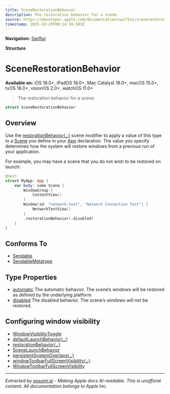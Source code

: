 ```yaml
---
title: SceneRestorationBehavior
description: The restoration behavior for a scene.
source: https://developer.apple.com/documentation/swiftui/scenerestorationbehavior
timestamp: 2025-10-29T00:14:10.503Z
---
```


**Navigation:** [Swiftui](/documentation/swiftui)

**Structure**

# SceneRestorationBehavior

**Available on:** iOS 18.0+, iPadOS 18.0+, Mac Catalyst 18.0+, macOS 15.0+, tvOS 18.0+, visionOS 2.0+, watchOS 11.0+

> The restoration behavior for a scene.

```swift
struct SceneRestorationBehavior
```

## Overview

Use the [restorationBehavior(_:)](/documentation/swiftui/scene/restorationbehavior(_:)) scene modifier to apply a value of this type to a [Scene](/documentation/swiftui/scene) you define in your [App](/documentation/swiftui/app) declaration. The value you specify determines how the system will restore windows from a previous run of your application.

For example, you may have a scene that you do not wish to be restored on launch:

```swift
@main
struct MyApp: App {
    var body: some Scene {
        WindowGroup {
            ContentView()
        }
        Window(id: "network-test", "Network Connection Test") {
            NetworkTestView()
        }
        .restorationBehavior(.disabled)
    }
}
```

## Conforms To

- [Sendable](/documentation/Swift/Sendable)
- [SendableMetatype](/documentation/Swift/SendableMetatype)

## Type Properties

- [automatic](/documentation/swiftui/scenerestorationbehavior/automatic) The automatic behavior. The scene’s windows will be restored as defined by the underlying platform.
- [disabled](/documentation/swiftui/scenerestorationbehavior/disabled) The disabled behavior. The scene’s windows will not be restored.

## Configuring window visibility

- [WindowVisibilityToggle](/documentation/swiftui/windowvisibilitytoggle)
- [defaultLaunchBehavior(_:)](/documentation/swiftui/scene/defaultlaunchbehavior(_:))
- [restorationBehavior(_:)](/documentation/swiftui/scene/restorationbehavior(_:))
- [SceneLaunchBehavior](/documentation/swiftui/scenelaunchbehavior)
- [persistentSystemOverlays(_:)](/documentation/swiftui/scene/persistentsystemoverlays(_:))
- [windowToolbarFullScreenVisibility(_:)](/documentation/swiftui/view/windowtoolbarfullscreenvisibility(_:))
- [WindowToolbarFullScreenVisibility](/documentation/swiftui/windowtoolbarfullscreenvisibility)

---

*Extracted by [sosumi.ai](https://sosumi.ai) - Making Apple docs AI-readable.*
*This is unofficial content. All documentation belongs to Apple Inc.*

